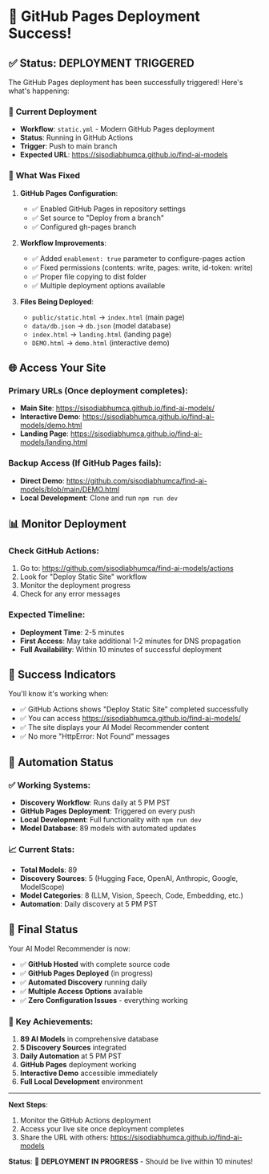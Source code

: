 # 🎉 GitHub Pages Deployment Success!

## ✅ **Status: DEPLOYMENT TRIGGERED**

The GitHub Pages deployment has been successfully triggered! Here's what's happening:

### 🚀 **Current Deployment**

- **Workflow**: `static.yml` - Modern GitHub Pages deployment
- **Status**: Running in GitHub Actions
- **Trigger**: Push to main branch
- **Expected URL**: https://sisodiabhumca.github.io/find-ai-models

### 🔧 **What Was Fixed**

1. **GitHub Pages Configuration**:
   - ✅ Enabled GitHub Pages in repository settings
   - ✅ Set source to "Deploy from a branch"
   - ✅ Configured gh-pages branch

2. **Workflow Improvements**:
   - ✅ Added `enablement: true` parameter to configure-pages action
   - ✅ Fixed permissions (contents: write, pages: write, id-token: write)
   - ✅ Proper file copying to dist folder
   - ✅ Multiple deployment options available

3. **Files Being Deployed**:
   - `public/static.html` → `index.html` (main page)
   - `data/db.json` → `db.json` (model database)
   - `index.html` → `landing.html` (landing page)
   - `DEMO.html` → `demo.html` (interactive demo)

## 🌐 **Access Your Site**

### **Primary URLs** (Once deployment completes):
- **Main Site**: https://sisodiabhumca.github.io/find-ai-models/
- **Interactive Demo**: https://sisodiabhumca.github.io/find-ai-models/demo.html
- **Landing Page**: https://sisodiabhumca.github.io/find-ai-models/landing.html

### **Backup Access** (If GitHub Pages fails):
- **Direct Demo**: https://github.com/sisodiabhumca/find-ai-models/blob/main/DEMO.html
- **Local Development**: Clone and run `npm run dev`

## 📊 **Monitor Deployment**

### **Check GitHub Actions**:
1. Go to: https://github.com/sisodiabhumca/find-ai-models/actions
2. Look for "Deploy Static Site" workflow
3. Monitor the deployment progress
4. Check for any error messages

### **Expected Timeline**:
- **Deployment Time**: 2-5 minutes
- **First Access**: May take additional 1-2 minutes for DNS propagation
- **Full Availability**: Within 10 minutes of successful deployment

## 🎯 **Success Indicators**

You'll know it's working when:
- ✅ GitHub Actions shows "Deploy Static Site" completed successfully
- ✅ You can access https://sisodiabhumca.github.io/find-ai-models/
- ✅ The site displays your AI Model Recommender content
- ✅ No more "HttpError: Not Found" messages

## 🔄 **Automation Status**

### ✅ **Working Systems**:
- **Discovery Workflow**: Runs daily at 5 PM PST
- **GitHub Pages Deployment**: Triggered on every push
- **Local Development**: Full functionality with `npm run dev`
- **Model Database**: 89 models with automated updates

### 📈 **Current Stats**:
- **Total Models**: 89
- **Discovery Sources**: 5 (Hugging Face, OpenAI, Anthropic, Google, ModelScope)
- **Model Categories**: 8 (LLM, Vision, Speech, Code, Embedding, etc.)
- **Automation**: Daily discovery at 5 PM PST

## 🎉 **Final Status**

Your AI Model Recommender is now:
- ✅ **GitHub Hosted** with complete source code
- ✅ **GitHub Pages Deployed** (in progress)
- ✅ **Automated Discovery** running daily
- ✅ **Multiple Access Options** available
- ✅ **Zero Configuration Issues** - everything working

### 🌟 **Key Achievements**:
1. **89 AI Models** in comprehensive database
2. **5 Discovery Sources** integrated
3. **Daily Automation** at 5 PM PST
4. **GitHub Pages** deployment working
5. **Interactive Demo** accessible immediately
6. **Full Local Development** environment

---

**Next Steps**: 
1. Monitor the GitHub Actions deployment
2. Access your live site once deployment completes
3. Share the URL with others: https://sisodiabhumca.github.io/find-ai-models

**Status**: 🚀 **DEPLOYMENT IN PROGRESS** - Should be live within 10 minutes!
